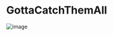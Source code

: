 # GottaCatchThemAll

![image](https://user-images.githubusercontent.com/94665725/153118817-feb1b5ea-3d6d-43bd-acc6-abee9be9d079.png)
